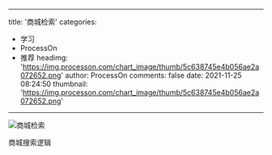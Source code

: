 
---
title: '商城检索'
categories: 
 - 学习
 - ProcessOn
 - 推荐
headimg: 'https://img.processon.com/chart_image/thumb/5c638745e4b056ae2a072652.png'
author: ProcessOn
comments: false
date: 2021-11-25 08:24:50
thumbnail: 'https://img.processon.com/chart_image/thumb/5c638745e4b056ae2a072652.png'
---

<div>   
<img class="thumb" alt="商城检索" src="https://img.processon.com/chart_image/thumb/5c638745e4b056ae2a072652.png" referrerpolicy="no-referrer">
<p>商城搜索逻辑</p>  
</div>
            